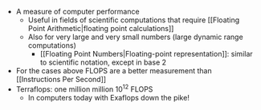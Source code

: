 - A measure of computer performance
	- Useful in fields of scientific computations that require [[Floating Point Arithmetic|floating point calculations]]
	- Also for very large and very small numbers (large dynamic range computations)
		- [[Floating Point Numbers|Floating-point representation]]: similar to scientific notation, except in base 2
- For the cases above FLOPS are a better measurement than [[Instructions Per Second]]
- Terraflops: one million million $10^{12}$ FLOPS 
	- In computers today with Exaflops down the pike!
 